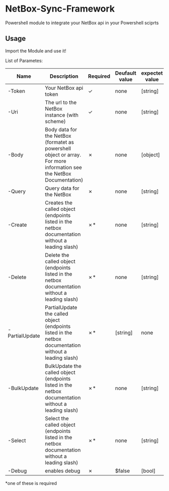 # NetBox-Sync-Framework

Powershell module to integrate your NetBox api in your Powershell sciprts

## Usage

Import the Module and use it!

List of Parametes:

| Name | Description | Required | Deufault value | expectet value | Example value |
| --- | --- | --- | --- | --- | --- |
| -Token | Your NetBox api token | &check; | none | [string] | `"xxxxxxxxxxxxxxxxxxxxxx"` |
| -Uri | The url to the NetBox instance (with scheme) | &check; | none | [string] | `"https://netbox.example.com"` |
| -Body | Body data for the NetBox (formatet as powershell object or array. For more information see the NetBox Documentation) | &cross; | none | [object] | `@{'address' = '10.0.0.5/24', 'status' = 'active'}` |
| -Query | Query data for the NetBox | &cross; | none | [string] | `limit=10` |
| -Create | Creates the called object (endpoints listed in the netbox documentation without a leading slash) | &cross;* | none | [string] | `ipam/ip-addresses` |
| -Delete | Delete the called object (endpoints listed in the netbox documentation without a leading slash) | &cross;* | none | [string] | `ipam/ip-addresses` |
| -PartialUpdate | PartialUpdate the called object (endpoints listed in the netbox documentation without a leading slash) | &cross;* | [string] | none | `ipam/ip-addresses` |
| -BulkUpdate | BulkUpdate the called object (endpoints listed in the netbox documentation without a leading slash) | &cross;* | none | [string] | `ipam/ip-addresses` |
| -Select | Select the called object (endpoints listed in the netbox documentation without a leading slash) | &cross;* | none | [string] | `ipam/ip-addresses` |
| -Debug | enables debug | &cross; | $false | [bool] |  `$true` |

*one of these is required